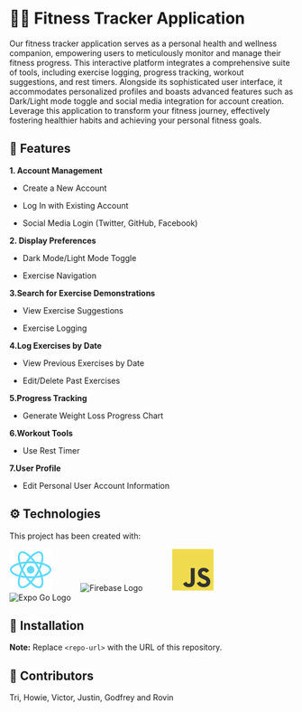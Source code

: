<h1 style="font-size:2em;">🏋️‍♂️ Fitness Tracker Application</h1>
Our fitness tracker application serves as a personal health and wellness companion, empowering users to meticulously monitor and manage their fitness progress. This interactive platform integrates a comprehensive suite of tools, including exercise logging, progress tracking, workout suggestions, and rest timers. Alongside its sophisticated user interface, it accommodates personalized profiles and boasts advanced features such as Dark/Light mode toggle and social media integration for account creation. Leverage this application to transform your fitness journey, effectively fostering healthier habits and achieving your personal fitness goals.

## 🌟 Features
**1. Account Management**

 - Create a New Account

 - Log In with Existing Account

 - Social Media Login (Twitter, GitHub, Facebook)

**2. Display Preferences**

 - Dark Mode/Light Mode Toggle

 - Exercise Navigation

**3.Search for Exercise Demonstrations**

 - View Exercise Suggestions

 - Exercise Logging

**4.Log Exercises by Date**

 - View Previous Exercises by Date

 - Edit/Delete Past Exercises

**5.Progress Tracking**

 - Generate Weight Loss Progress Chart

**6.Workout Tools**

 - Use Rest Timer

**7.User Profile**

 - Edit Personal User Account Information


## ⚙️ Technologies 
This project has been created with:

<img src="https://raw.githubusercontent.com/devicons/devicon/master/icons/react/react-original.svg" alt="React Native Logo" width="75" height="75"> &nbsp; &nbsp;  &nbsp; &nbsp;  &nbsp; &nbsp;
<img src="https://www.vectorlogo.zone/logos/firebase/firebase-icon.svg" alt="Firebase Logo" width="75" height="75"> &nbsp; &nbsp;  &nbsp; &nbsp;  &nbsp; &nbsp;
<img src="https://raw.githubusercontent.com/devicons/devicon/master/icons/javascript/javascript-original.svg" alt="JavaScript Logo" width="75" height="75"> &nbsp; &nbsp;  &nbsp; &nbsp;  &nbsp; &nbsp;
<img src="https://avatars.githubusercontent.com/u/12504344?s=200&v=4" alt="Expo Go Logo" width="75" height="75">


## 🚀 Installation


**Note:** Replace `<repo-url>` with the URL of this repository.

## 👥 Contributors 
Tri, Howie, Victor, Justin, Godfrey and Rovin

